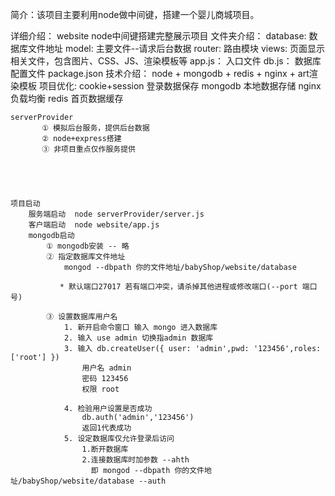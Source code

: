 简介：该项目主要利用node做中间键，搭建一个婴儿商城项目。



详细介绍：
    website
        node中间键搭建完整展示项目
        文件夹介绍：
            database:   数据库文件地址
             model:     主要文件--请求后台数据
             router:    路由模块
             views:     页面显示相关文件，包含图片、CSS、JS、渲染模板等
             app.js：   入口文件
             db.js：    数据库配置文件
             package.json
        技术介绍：
            node + mongodb + redis + nginx + art渲染模板
        项目优化:
            cookie+session 登录数据保存
            mongodb 本地数据存储
            nginx 负载均衡
            redis 首页数据缓存


    serverProvider
           ① 模拟后台服务，提供后台数据
           ② node+express搭建
           ③ 非项目重点仅作服务提供





    项目启动
        服务端启动  node serverProvider/server.js
        客户端启动  node website/app.js
        mongodb启动
            ① mongodb安装 -- 略
            ② 指定数据库文件地址
                mongod --dbpath 你的文件地址/babyShop/website/database

               * 默认端口27017 若有端口冲突，请杀掉其他进程或修改端口(--port 端口号)

            ③ 设置数据库用户名
                1. 新开启命令窗口 输入 mongo 进入数据库
                2. 输入 use admin 切换指admin 数据库
                3. 输入 db.createUser({ user: 'admin',pwd: '123456',roles:['root'] })
                    用户名 admin
                    密码 123456
                    权限 root

                4. 检验用户设置是否成功
                    db.auth('admin','123456')
                    返回1代表成功
                5. 设定数据库仅允许登录后访问
                    1.断开数据库
                    2.连接数据库时加参数 --ahth
                      即 mongod --dbpath 你的文件地址/babyShop/website/database --auth


